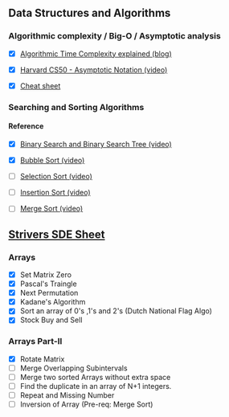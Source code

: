 ## Data Structures and Algorithms

### Algorithmic complexity / Big-O / Asymptotic analysis

- [X] [Algorithmic Time Complexity explained (blog)](https://devopedia.org/algorithmic-complexity#:~:text=Algorithmic%20complexity%20is%20a%20measure,asymptotically%20as%20n%20approaches%20infinity)
- [X] [Harvard CS50 - Asymptotic Notation (video)](https://www.youtube.com/watch?v=iOq5kSKqeR4)
- [X] [Cheat sheet](http://bigocheatsheet.com/)


### Searching and Sorting Algorithms

#### Reference 
- [X] [Binary Search and Binary Search Tree (video)](https://www.youtube.com/watch?v=D5SrAga1pno)
- [X] [Bubble Sort (video)](https://www.youtube.com/watch?v=P00xJgWzz2c)
- [ ] [Selection Sort (video)](https://www.youtube.com/watch?v=3hH8kTHFw2A)
- [ ] [Insertion Sort (video)](https://www.youtube.com/watch?v=O0VbBkUvriI)
- [ ] [Merge Sort (video)](https://www.youtube.com/watch?v=Ns7tGNbtvV4)


## [Strivers SDE Sheet](https://takeuforward.org/interviews/strivers-sde-sheet-top-coding-interview-problems/)

### Arrays 
- [X] Set Matrix Zero
- [X] Pascal's Traingle
- [x] Next Permutation
- [x] Kadane's Algorithm
- [x] Sort an array of 0's ,1's and 2's (Dutch National Flag Algo)
- [x] Stock Buy and Sell

### Arrays Part-II
- [x] Rotate Matrix
- [ ] Merge Overlapping Subintervals
- [ ] Merge two sorted Arrays without extra space
- [ ] Find the duplicate in an array of N+1 integers.
- [ ] Repeat and Missing Number
- [ ] Inversion of Array (Pre-req: Merge Sort)

